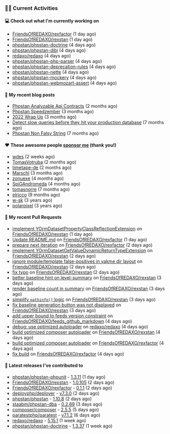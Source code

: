 ### 👨‍💻 Current Activities


#### 💻 Check out what I'm currently working on

- [FriendsOfREDAXO/rexfactor](https://github.com/FriendsOfREDAXO/rexfactor) (1 day ago)
- [FriendsOfREDAXO/rexstan](https://github.com/FriendsOfREDAXO/rexstan) (1 day ago)
- [phpstan/phpstan-doctrine](https://github.com/phpstan/phpstan-doctrine) (4 days ago)
- [phpstan/phpstan-dibi](https://github.com/phpstan/phpstan-dibi) (4 days ago)
- [redaxo/redaxo](https://github.com/redaxo/redaxo) (4 days ago)
- [phpstan/phpstan-php-parser](https://github.com/phpstan/phpstan-php-parser) (4 days ago)
- [phpstan/phpstan-deprecation-rules](https://github.com/phpstan/phpstan-deprecation-rules) (4 days ago)
- [phpstan/phpstan-nette](https://github.com/phpstan/phpstan-nette) (4 days ago)
- [phpstan/phpstan-mockery](https://github.com/phpstan/phpstan-mockery) (4 days ago)
- [phpstan/phpstan-webmozart-assert](https://github.com/phpstan/phpstan-webmozart-assert) (4 days ago)


#### 📜 My recent blog posts

- [Phpstan Analyzable Api Contracts](https://staabm.github.io/2022/12/29/phpstan-analyzable-api-contracts.html) (2 months ago)
- [Phpstan Speedzember](https://staabm.github.io/2022/12/23/phpstan-speedzember.html) (3 months ago)
- [2022 Wrap Up](https://staabm.github.io/2022/12/20/2022-wrap-up.html) (3 months ago)
- [Detect slow queries before they hit your production database](https://staabm.github.io/2022/08/16/phpstan-dba-query-plan-analysis.html) (7 months ago)
- [Phpstan Non Falsy String](https://staabm.github.io/2022/08/11/phpstan-non-falsy-string.html) (7 months ago)


#### ❤️ These awesome people [sponsor me](https://github.com/sponsors/staabm) (thank you!)

- [wdes](https://github.com/wdes) (2 weeks ago)
- [TomasVotruba](https://github.com/TomasVotruba) (2 months ago)
- [timetape-de](https://github.com/timetape-de) (2 months ago)
- [Marschl](https://github.com/Marschl) (3 months ago)
- [zonuexe](https://github.com/zonuexe) (4 months ago)
- [SpiGAndromeda](https://github.com/SpiGAndromeda) (4 months ago)
- [tomasnorre](https://github.com/tomasnorre) (7 months ago)
- [elricco](https://github.com/elricco) (9 months ago)
- [w-sk](https://github.com/w-sk) (3 years ago)
- [polarpixel](https://github.com/polarpixel) (3 years ago)


#### 🔨 My recent Pull Requests

- [implement YOrmDatasetPropertyClassReflectionExtension](https://github.com/FriendsOfREDAXO/rexstan/pull/444) on [FriendsOfREDAXO/rexstan](https://github.com/FriendsOfREDAXO/rexstan) (1 day ago)
- [Update README.md](https://github.com/FriendsOfREDAXO/rexfactor/pull/22) on [FriendsOfREDAXO/rexfactor](https://github.com/FriendsOfREDAXO/rexfactor) (1 day ago)
- [prepare next iteration](https://github.com/FriendsOfREDAXO/rexfactor/pull/21) on [FriendsOfREDAXO/rexfactor](https://github.com/FriendsOfREDAXO/rexfactor) (2 days ago)
- [implement YOrmDatasetGetValueDynamicReturnTypeExtension](https://github.com/FriendsOfREDAXO/rexstan/pull/442) on [FriendsOfREDAXO/rexstan](https://github.com/FriendsOfREDAXO/rexstan) (2 days ago)
- [ignore module/template false-positives in yakme dir layout](https://github.com/FriendsOfREDAXO/rexstan/pull/441) on [FriendsOfREDAXO/rexstan](https://github.com/FriendsOfREDAXO/rexstan) (2 days ago)
- [fix typo](https://github.com/FriendsOfREDAXO/rexstan/pull/438) on [FriendsOfREDAXO/rexstan](https://github.com/FriendsOfREDAXO/rexstan) (2 days ago)
- [better baseline hint on level-summary](https://github.com/FriendsOfREDAXO/rexstan/pull/435) on [FriendsOfREDAXO/rexstan](https://github.com/FriendsOfREDAXO/rexstan) (3 days ago)
- [render baseline count in summary](https://github.com/FriendsOfREDAXO/rexstan/pull/434) on [FriendsOfREDAXO/rexstan](https://github.com/FriendsOfREDAXO/rexstan) (3 days ago)
- [simplify `pathinfo()` logic](https://github.com/FriendsOfREDAXO/rexstan/pull/433) on [FriendsOfREDAXO/rexstan](https://github.com/FriendsOfREDAXO/rexstan) (3 days ago)
- [fix baseline generation button was not displayed](https://github.com/FriendsOfREDAXO/rexstan/pull/432) on [FriendsOfREDAXO/rexstan](https://github.com/FriendsOfREDAXO/rexstan) (3 days ago)
- [add upper bound to feeds version constraint](https://github.com/FriendsOfREDAXO/feeds_github_markdown/pull/2) on [FriendsOfREDAXO/feeds_github_markdown](https://github.com/FriendsOfREDAXO/feeds_github_markdown) (4 days ago)
- [debug: use optimized autoloader](https://github.com/redaxo/redaxo/pull/5662) on [redaxo/redaxo](https://github.com/redaxo/redaxo) (4 days ago)
- [build optimized composer autoloader](https://github.com/FriendsOfREDAXO/rexstan/pull/429) on [FriendsOfREDAXO/rexstan](https://github.com/FriendsOfREDAXO/rexstan) (4 days ago)
- [build optimized composer autoloader](https://github.com/FriendsOfREDAXO/rexfactor/pull/19) on [FriendsOfREDAXO/rexfactor](https://github.com/FriendsOfREDAXO/rexfactor) (4 days ago)
- [fix build](https://github.com/FriendsOfREDAXO/rexfactor/pull/18) on [FriendsOfREDAXO/rexfactor](https://github.com/FriendsOfREDAXO/rexfactor) (4 days ago)


#### 🔭 Latest releases I've contributed to

- [phpstan/phpstan-phpunit](https://github.com/phpstan/phpstan-phpunit) - [1.3.11](https://github.com/phpstan/phpstan-phpunit/releases/tag/1.3.11) (1 day ago)
- [FriendsOfREDAXO/rexstan](https://github.com/FriendsOfREDAXO/rexstan) - [1.0.105](https://github.com/FriendsOfREDAXO/rexstan/releases/tag/1.0.105) (2 days ago)
- [FriendsOfREDAXO/rexfactor](https://github.com/FriendsOfREDAXO/rexfactor) - [0.1.1](https://github.com/FriendsOfREDAXO/rexfactor/releases/tag/0.1.1) (2 days ago)
- [deployphp/deployer](https://github.com/deployphp/deployer) - [v7.3.0](https://github.com/deployphp/deployer/releases/tag/v7.3.0) (2 days ago)
- [phpstan/phpstan](https://github.com/phpstan/phpstan) - [1.10.8](https://github.com/phpstan/phpstan/releases/tag/1.10.8) (2 days ago)
- [staabm/phpstan-dba](https://github.com/staabm/phpstan-dba) - [0.2.69](https://github.com/staabm/phpstan-dba/releases/tag/0.2.69) (3 days ago)
- [composer/composer](https://github.com/composer/composer) - [2.5.5](https://github.com/composer/composer/releases/tag/2.5.5) (5 days ago)
- [paratestphp/paratest](https://github.com/paratestphp/paratest) - [v7.1.2](https://github.com/paratestphp/paratest/releases/tag/v7.1.2) (6 days ago)
- [redaxo/redaxo](https://github.com/redaxo/redaxo) - [5.15.1](https://github.com/redaxo/redaxo/releases/tag/5.15.1) (1 week ago)
- [phpstan/phpstan-doctrine](https://github.com/phpstan/phpstan-doctrine) - [1.3.37](https://github.com/phpstan/phpstan-doctrine/releases/tag/1.3.37) (1 week ago)
